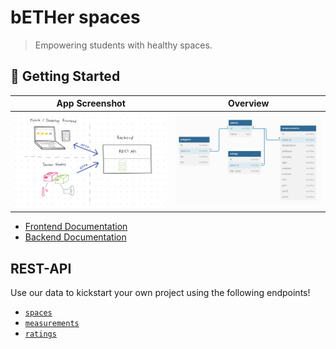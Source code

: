 # bETHer spaces

> Empowering students with healthy spaces.

## 🚀 Getting Started
|                                                App Screenshot                                                 |                                        Overview                                        |
| :-----------------------------------------------------------------------------------------------------------: | :------------------------------------------------------------------------------------: |
| [![Architecture Overview](./docs/architecture-overview.png)](https://dbdiagram.io/d/63173da40911f91ba5473ff1) | [![DB Diagram](./docs/dbdiagram.png)](https://dbdiagram.io/d/63173da40911f91ba5473ff1) |


- [Frontend Documentation](./docs/frontend.md)
- [Backend Documentation](./docs/backend.md)

## REST-API

Use our data to kickstart your own project using the following endpoints!

- [`spaces`](https://bether.tenderribs.cc/api/spaces)
- [`measurements`](https://bether.tenderribs.cc/api/measurements)
- [`ratings`](https://bether.tenderribs.cc/api/ratings)
